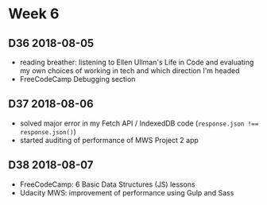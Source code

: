 # Week 6

## D36 2018-08-05

- reading breather: listening to Ellen Ullman's Life in Code and evaluating my own choices of working in tech and which direction I'm headed
- FreeCodeCamp Debugging section

## D37 2018-08-06

- solved major error in my Fetch API / IndexedDB code (`response.json !== response.json()`)
- started auditing of performance of MWS Project 2 app

## D38 2018-08-07

- FreeCodeCamp: 6 Basic Data Structures (JS) lessons
- Udacity MWS: improvement of performance using Gulp and Sass

